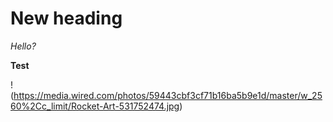 # New heading

*Hello?*

**Test**

! (https://media.wired.com/photos/59443cbf3cf71b16ba5b9e1d/master/w_2560%2Cc_limit/Rocket-Art-531752474.jpg)
